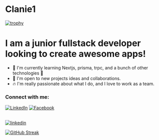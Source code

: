 # Clanie1

[![trophy](https://github-profile-trophy.vercel.app/?username=Clanie1&theme=nord&column=6&row=1&margin-w=15)](https://github.com/ryo-ma/github-profile-trophy)


# I am a junior fullstack developer looking to create awesome apps!

- 📖 I'm currently learning Nextjs, prisma, trpc, and a bunch of other technologies 🥴
- 👥 I'm open to new projects ideas and collaborations.
- 🔥 I'm really passionate about what I do, and I love to work as a team.

### Connect with me: 
<a href="https://www.linkedin.com/in/daniel-barocio-2746981a0" target="_blank"><img src="https://img.shields.io/badge/LinkedIn-0077B5?style=for-the-badge&logo=linkedin&logoColor=white" alt="LinkedIn"></a>
<a href="https://www.facebook.com/daniel.barocio.16" target="_blank"><img src="https://img.shields.io/badge/Facebook-1877F2?style=for-the-badge&logo=facebook&logoColor=white" alt="Facebook"></a>
<br/><br/>

[![linkedin](https://linkedin-github-readme.onrender.com/api/render/Daniel%20Barocio/Fullstack%20Developer/Baja%20Code/Bachelors%20Degree/dark/https%3A%2F%2Fmedia.licdn.com%2Fdms%2Fimage%2FC4D03AQGIykPZM9bVUg%2Fprofile-displayphoto-shrink_800_800%2F0%2F1652808132644%3Fe%3D1682553600%26v%3Dbeta%26t%3Dv4Zty0PELjMxJ2pnCS3-r5Beywy_fVWa7oAQiFYkVL4)](https://www.linkedin.com/in/daniel-barocio-2746981a0/)

[![GitHub Streak](https://streak-stats.demolab.com/?user=Clanie1)](https://git.io/streak-stats)
